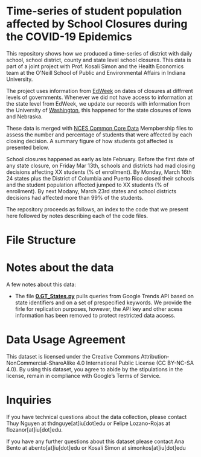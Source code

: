 # Time-series of student population affected by School Closures during the COVID-19 Epidemics
This repository shows how we produced a time-series of district with daily school, school district, county and state level school closures. This data is part of a joint project with Prof. Kosali Simon and the Health Economics team at the O'Neill School of Public and Environmental Affairs in Indiana University.

The project uses information from [EdWeek](https://www.edweek.org/ew/section/multimedia/map-coronavirus-and-school-closures.html) on dates of closures at diffrrent levels of governments. Whenever we did not have access to information at the state level from EdWeek, we update our records with information from the University of [Washington](), this happened for the state closures of Iowa and Nebraska. 

These data is merged with [NCES Common Core Data](https://nces.ed.gov/ccd/files.asp#Fiscal:1,LevelId:5,SchoolYearId:31,Page:1) Mempbership files to assess the number and percentage of students that were affected by each closing decision. 
A summary figure of how students got affected is presented below. 


School closures happened as early as late February. Before the first date of any state closure, on Friday Mar 13th, schools and districts had mad closing decisions affecting XX students (% of enrollment). By Monday, March 16th 24 states plus the District of Columbia and Puerto Rico closed their schools and the student population affected jumped to XX students (% of enrollment). By next Modany, March 23rd states and school districts decisions had affected more than 99% of the students. 

The repository proceeds as follows, an index to the code that we present here followed by notes describing each of the code files.


# File Structure



# Notes about the data

A few notes about this data:
- The file [**0.GT_States.py**](0.GT_StateQuery.py) pulls queries from Google Trends API based on state identifiers and on a set of prespecified keywords. We provide the firle for replication purposes, however, the API key and other acess information has been removed to protect restricted data access.  

# Data Usage Agreement
This dataset is licensed under the Creative Commons Attribution-NonCommercial-ShareAlike 4.0 International Public License (CC BY-NC-SA 4.0). By using this dataset, you agree to abide by the stipulations in the license, remain in compliance with Google’s Terms of Service.

# Inquiries

If you have technical questions about the data collection, please contact Thuy Nguyen at thdnguye[at]iu[dot]edu or Felipe Lozano-Rojas at flozanor[at]iu[dot]edu.

If you have any further questions about this dataset please contact Ana Bento at abento[at]iu[dot]edu or Kosali Simon at simonkos[at]iu[dot]edu
